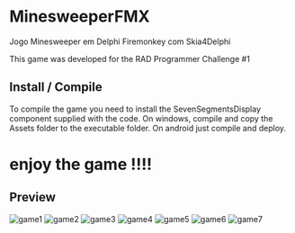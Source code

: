 # MinesweeperFMX
Jogo Minesweeper em Delphi Firemonkey com Skia4Delphi

This game was developed for the RAD Programmer Challenge #1
## Install / Compile
To compile the game you need to install the SevenSegmentsDisplay
component supplied with the code.
On windows, compile and copy the Assets folder to the executable folder.
On android just compile and deploy.

# enjoy the game !!!!

## Preview
![game1](previews/androidload.png?raw=true)
![game2](previews/androidgame.png?raw=true)
![game3](previews/winadvanced.png?raw=true)
![game4](previews/winexpert.png?raw=true)
![game5](previews/levels.png?raw=true)
![game6](previews/hiscores.png?raw=true)
![game7](previews/instructions.png?raw=true)
